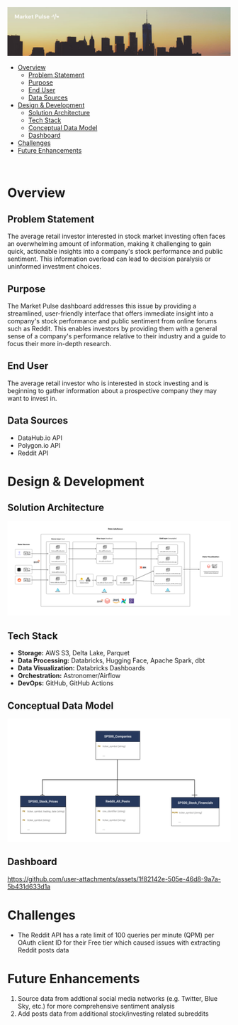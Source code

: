 ![Market Pulse Logo](./docs/market-pulse-header.png)

- [Overview](#overview)
  - [Problem Statement](#problem-statement)
  - [Purpose](#purpose)
  - [End User](#end-user)
  - [Data Sources](#data-sources)
- [Design \& Development](#design--development)
  - [Solution Architecture](#solution-architecture)
  - [Tech Stack](#tech-stack)
  - [Conceptual Data Model](#conceptual-data-model)
  - [Dashboard](#dashboard)
- [Challenges](#challenges)
- [Future Enhancements](#future-enhancements)

<br>

# Overview
## Problem Statement 
The average retail investor interested in stock market investing often faces an overwhelming amount of information, making it challenging to gain quick, actionable insights into a company's stock performance and public sentiment. This information overload can lead to decision paralysis or uninformed investment choices. 

## Purpose
The Market Pulse dashboard addresses this issue by providing a streamlined, user-friendly interface that offers immediate insight into a company's stock performance and public sentiment from online forums such as Reddit. This enables investors by providing them with a general sense of a company's performance relative to their industry and a guide to focus their more in-depth research.

## End User
The average retail investor who is interested in stock investing and is beginning
to gather information about a prospective company they may want to invest in.

## Data Sources
- DataHub.io API
- Polygon.io API
- Reddit API

# Design & Development

## Solution Architecture
![Solution Architecture Diagram](./docs/solution-architecture-v2.png)

## Tech Stack
- **Storage:** AWS S3, Delta Lake, Parquet
- **Data Processing:** Databricks, Hugging Face, Apache Spark, dbt
- **Data Visualization:** Databricks Dashboards
- **Orchestration:** Astronomer/Airflow
- **DevOps:** GitHub, GitHub Actions

## Conceptual Data Model
![Conceptual Data Model Diagram](./docs/conceptual-data-model.png)

## Dashboard
https://github.com/user-attachments/assets/1f82142e-505e-46d8-9a7a-5b431d633d1a

# Challenges
- The Reddit API has a rate limit of 100 queries per minute (QPM) per OAuth client ID for
their Free tier which caused issues with extracting Reddit posts data

# Future Enhancements
1. Source data from addtional social media networks (e.g. Twitter, Blue Sky, etc.) for more comprehensive sentiment analysis
2. Add posts data from additional stock/investing related subreddits
